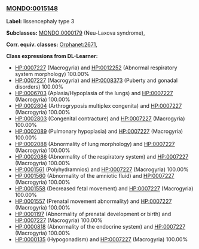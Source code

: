 
### [MONDO:0015148](http://purl.obolibrary.org/obo/MONDO_0015148)
**Label:** lissencephaly type 3

**Subclasses:** [MONDO:0000179](http://purl.obolibrary.org/obo/MONDO_0000179) (Neu-Laxova syndrome), 

**Corr. equiv. classes:** [Orphanet:2671](http://www.orpha.net/ORDO/Orphanet_2671), 

**Class expressions from DL-Learner:**

- [HP:0007227](http://purl.obolibrary.org/obo/HP_0007227) (Macrogyria) and [HP:0012252](http://purl.obolibrary.org/obo/HP_0012252) (Abnormal respiratory system morphology) 100.00%
- [HP:0007227](http://purl.obolibrary.org/obo/HP_0007227) (Macrogyria) and [HP:0008373](http://purl.obolibrary.org/obo/HP_0008373) (Puberty and gonadal disorders) 100.00%
- [HP:0006703](http://purl.obolibrary.org/obo/HP_0006703) (Aplasia/Hypoplasia of the lungs) and [HP:0007227](http://purl.obolibrary.org/obo/HP_0007227) (Macrogyria) 100.00%
- [HP:0002804](http://purl.obolibrary.org/obo/HP_0002804) (Arthrogryposis multiplex congenita) and [HP:0007227](http://purl.obolibrary.org/obo/HP_0007227) (Macrogyria) 100.00%
- [HP:0002803](http://purl.obolibrary.org/obo/HP_0002803) (Congenital contracture) and [HP:0007227](http://purl.obolibrary.org/obo/HP_0007227) (Macrogyria) 100.00%
- [HP:0002089](http://purl.obolibrary.org/obo/HP_0002089) (Pulmonary hypoplasia) and [HP:0007227](http://purl.obolibrary.org/obo/HP_0007227) (Macrogyria) 100.00%
- [HP:0002088](http://purl.obolibrary.org/obo/HP_0002088) (Abnormality of lung morphology) and [HP:0007227](http://purl.obolibrary.org/obo/HP_0007227) (Macrogyria) 100.00%
- [HP:0002086](http://purl.obolibrary.org/obo/HP_0002086) (Abnormality of the respiratory system) and [HP:0007227](http://purl.obolibrary.org/obo/HP_0007227) (Macrogyria) 100.00%
- [HP:0001561](http://purl.obolibrary.org/obo/HP_0001561) (Polyhydramnios) and [HP:0007227](http://purl.obolibrary.org/obo/HP_0007227) (Macrogyria) 100.00%
- [HP:0001560](http://purl.obolibrary.org/obo/HP_0001560) (Abnormality of the amniotic fluid) and [HP:0007227](http://purl.obolibrary.org/obo/HP_0007227) (Macrogyria) 100.00%
- [HP:0001558](http://purl.obolibrary.org/obo/HP_0001558) (Decreased fetal movement) and [HP:0007227](http://purl.obolibrary.org/obo/HP_0007227) (Macrogyria) 100.00%
- [HP:0001557](http://purl.obolibrary.org/obo/HP_0001557) (Prenatal movement abnormality) and [HP:0007227](http://purl.obolibrary.org/obo/HP_0007227) (Macrogyria) 100.00%
- [HP:0001197](http://purl.obolibrary.org/obo/HP_0001197) (Abnormality of prenatal development or birth) and [HP:0007227](http://purl.obolibrary.org/obo/HP_0007227) (Macrogyria) 100.00%
- [HP:0000818](http://purl.obolibrary.org/obo/HP_0000818) (Abnormality of the endocrine system) and [HP:0007227](http://purl.obolibrary.org/obo/HP_0007227) (Macrogyria) 100.00%
- [HP:0000135](http://purl.obolibrary.org/obo/HP_0000135) (Hypogonadism) and [HP:0007227](http://purl.obolibrary.org/obo/HP_0007227) (Macrogyria) 100.00%


